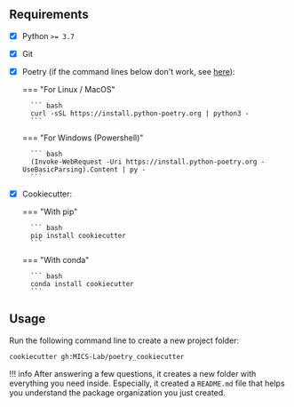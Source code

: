 ## Requirements

- [x] Python `>= 3.7`
- [x] Git
- [x] Poetry (if the command lines below don't work, see [here](https://python-poetry.org/docs/#installation)):

    === "For Linux / MacOS"

        ``` bash
        curl -sSL https://install.python-poetry.org | python3 -
        ```

    === "For Windows (Powershell)"

        ``` bash
        (Invoke-WebRequest -Uri https://install.python-poetry.org -UseBasicParsing).Content | py -
        ```

- [x] Cookiecutter:

    === "With pip"

        ``` bash
        pip install cookiecutter
        ```

    === "With conda"

        ``` bash
        conda install cookiecutter
        ```

## Usage

Run the following command line to create a new project folder:
```bash
cookiecutter gh:MICS-Lab/poetry_cookiecutter
```
!!! info
    After answering a few questions, it creates a new folder with everything you need inside. Especially, it created a `README.md` file that helps you understand the package organization you just created.